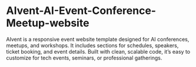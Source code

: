 # AIvent-AI-Event-Conference-Meetup-website
AIvent is a responsive event website template designed for AI conferences, meetups, and workshops. It includes sections for schedules, speakers, ticket booking, and event details. Built with clean, scalable code, it’s easy to customize for tech events, seminars, or professional gatherings.
